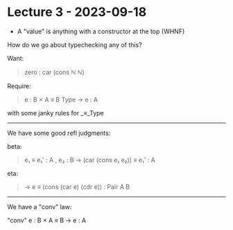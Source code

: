 # Lecture 3 - 2023-09-18

* A "value" is anything with a constructor at the top (WHNF)

How do we go about typechecking any of this?

Want:

> zero : car (cons ℕ ℕ)


Require:

> e : B × A ≡ B Type → e : A

with some janky rules for _≡_Type

---

We have some good refl judgments:

beta:
> e₁ ≡ e₁' : A , e₂ : B → (car (cons e₁ e₂)) ≡ e₁' : A


eta:
> → e ≡ (cons (car e) (cdr e)) : Pair A B

---


We have a "conv" law:

"conv" e : B × A ≡ B → e : A


